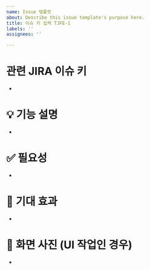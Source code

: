 ```yaml
---
name: Issue 템플릿
about: Describe this issue template's purpose here.
title: 이슈 키 입력 TJFE-1
labels: ''
assignees: ''

---
```


# 관련 JIRA 이슈 키
- 

# 💡 기능 설명
- 

# ✅ 필요성
- 

# 🎯 기대 효과
- 

# 📱 화면 사진 (UI 작업인 경우)
-
